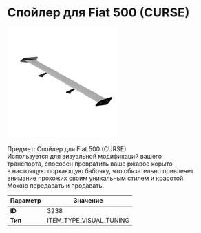 # Спойлер для Fiat 500 (CURSE)

![Item Image](../img/3238.webp?raw=true)

Предмет: Спойлер для Fiat 500 (CURSE)<br>Используется для визуальной модификаций вашего<br>транспорта, способен превратить ваше ржавое корыто<br>в настоящую порхающую бабочку, что обязательно привлечет<br>внимание прохожих своим уникальным стилем и красотой.<br>Можно передавать и продавать.


| Параметр | Значение |
|----------|----------|
| **ID** | 3238 |
| **Тип** | ITEM_TYPE_VISUAL_TUNING |

